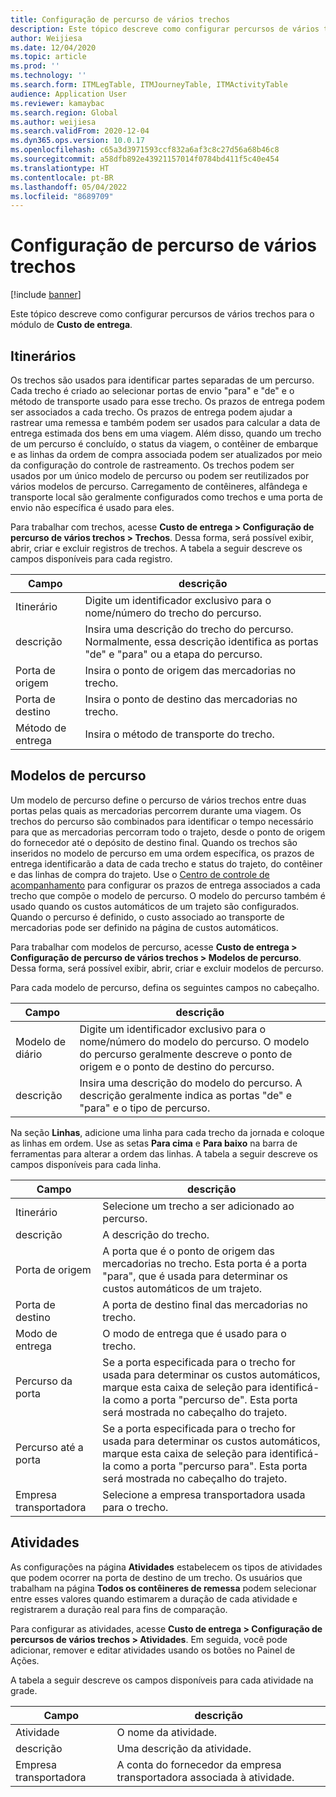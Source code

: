 ```yaml
---
title: Configuração de percurso de vários trechos
description: Este tópico descreve como configurar percursos de vários trechos para o módulo de Custo de entrega.
author: Weijiesa
ms.date: 12/04/2020
ms.topic: article
ms.prod: ''
ms.technology: ''
ms.search.form: ITMLegTable, ITMJourneyTable, ITMActivityTable
audience: Application User
ms.reviewer: kamaybac
ms.search.region: Global
ms.author: weijiesa
ms.search.validFrom: 2020-12-04
ms.dyn365.ops.version: 10.0.17
ms.openlocfilehash: c65a3d3971593ccf832a6af3c8c27d56a68b46c8
ms.sourcegitcommit: a58dfb892e43921157014f0784bd411f5c40e454
ms.translationtype: HT
ms.contentlocale: pt-BR
ms.lasthandoff: 05/04/2022
ms.locfileid: "8689709"
---
```

# <a name="multi-leg-journey-setup"></a>Configuração de percurso de vários trechos

[!include [banner](../../includes/banner.md)]

Este tópico descreve como configurar percursos de vários trechos para o módulo de **Custo de entrega**.

## <a name="legs"></a>Itinerários

Os trechos são usados para identificar partes separadas de um percurso. Cada trecho é criado ao selecionar portas de envio "para" e "de" e o método de transporte usado para esse trecho. Os prazos de entrega podem ser associados a cada trecho. Os prazos de entrega podem ajudar a rastrear uma remessa e também podem ser usados para calcular a data de entrega estimada dos bens em uma viagem. Além disso, quando um trecho de um percurso é concluído, o status da viagem, o contêiner de embarque e as linhas da ordem de compra associada podem ser atualizados por meio da configuração do controle de rastreamento. Os trechos podem ser usados por um único modelo de percurso ou podem ser reutilizados por vários modelos de percurso. Carregamento de contêineres, alfândega e transporte local são geralmente configurados como trechos e uma porta de envio não específica é usado para eles.

Para trabalhar com trechos, acesse **Custo de entrega \> Configuração de percurso de vários trechos \> Trechos**. Dessa forma, será possível exibir, abrir, criar e excluir registros de trechos. A tabela a seguir descreve os campos disponíveis para cada registro.

| Campo | descrição |
|---|---|
| Itinerário | Digite um identificador exclusivo para o nome/número do trecho do percurso. |
| descrição | Insira uma descrição do trecho do percurso. Normalmente, essa descrição identifica as portas "de" e "para" ou a etapa do percurso. |
| Porta de origem | Insira o ponto de origem das mercadorias no trecho. |
| Porta de destino | Insira o ponto de destino das mercadorias no trecho. |
| Método de entrega | Insira o método de transporte do trecho. |

## <a name="journey-templates"></a>Modelos de percurso

Um modelo de percurso define o percurso de vários trechos entre duas portas pelas quais as mercadorias percorrem durante uma viagem. Os trechos do percurso são combinados para identificar o tempo necessário para que as mercadorias percorram todo o trajeto, desde o ponto de origem do fornecedor até o depósito de destino final. Quando os trechos são inseridos no modelo de percurso em uma ordem específica, os prazos de entrega identificarão a data de cada trecho e status do trajeto, do contêiner e das linhas de compra do trajeto. Use o [Centro de controle de acompanhamento](delivery-information-setup.md) para configurar os prazos de entrega associados a cada trecho que compõe o modelo de percurso. O modelo do percurso também é usado quando os custos automáticos de um trajeto são configurados. Quando o percurso é definido, o custo associado ao transporte de mercadorias pode ser definido na página de custos automáticos.

Para trabalhar com modelos de percurso, acesse **Custo de entrega \> Configuração de percurso de vários trechos \> Modelos de percurso**. Dessa forma, será possível exibir, abrir, criar e excluir modelos de percurso.

Para cada modelo de percurso, defina os seguintes campos no cabeçalho.

| Campo | descrição |
|---|---|
| Modelo de diário | Digite um identificador exclusivo para o nome/número do modelo do percurso. O modelo do percurso geralmente descreve o ponto de origem e o ponto de destino do percurso. |
| descrição | Insira uma descrição do modelo do percurso. A descrição geralmente indica as portas "de" e "para" e o tipo de percurso. |

Na seção **Linhas**, adicione uma linha para cada trecho da jornada e coloque as linhas em ordem. Use as setas **Para cima** e **Para baixo** na barra de ferramentas para alterar a ordem das linhas. A tabela a seguir descreve os campos disponíveis para cada linha.

| Campo | descrição |
|---|---|
| Itinerário | Selecione um trecho a ser adicionado ao percurso. |
| descrição | A descrição do trecho. |
| Porta de origem | A porta que é o ponto de origem das mercadorias no trecho. Esta porta é a porta "para", que é usada para determinar os custos automáticos de um trajeto. |
| Porta de destino | A porta de destino final das mercadorias no trecho. |
| Modo de entrega | O modo de entrega que é usado para o trecho. |
| Percurso da porta | Se a porta especificada para o trecho for usada para determinar os custos automáticos, marque esta caixa de seleção para identificá-la como a porta "percurso de". Esta porta será mostrada no cabeçalho do trajeto. |
| Percurso até a porta | Se a porta especificada para o trecho for usada para determinar os custos automáticos, marque esta caixa de seleção para identificá-la como a porta "percurso para". Esta porta será mostrada no cabeçalho do trajeto. |
| Empresa transportadora | Selecione a empresa transportadora usada para o trecho. |

## <a name="activities"></a>Atividades

As configurações na página **Atividades** estabelecem os tipos de atividades que podem ocorrer na porta de destino de um trecho. Os usuários que trabalham na página **Todos os contêineres de remessa** podem selecionar entre esses valores quando estimarem a duração de cada atividade e registrarem a duração real para fins de comparação.

Para configurar as atividades, acesse **Custo de entrega \> Configuração de percursos de vários trechos \> Atividades**. Em seguida, você pode adicionar, remover e editar atividades usando os botões no Painel de Ações.

A tabela a seguir descreve os campos disponíveis para cada atividade na grade.

| Campo | descrição |
|---|---|
| Atividade | O nome da atividade. |
| descrição | Uma descrição da atividade. |
| Empresa transportadora | A conta do fornecedor da empresa transportadora associada à atividade. |
